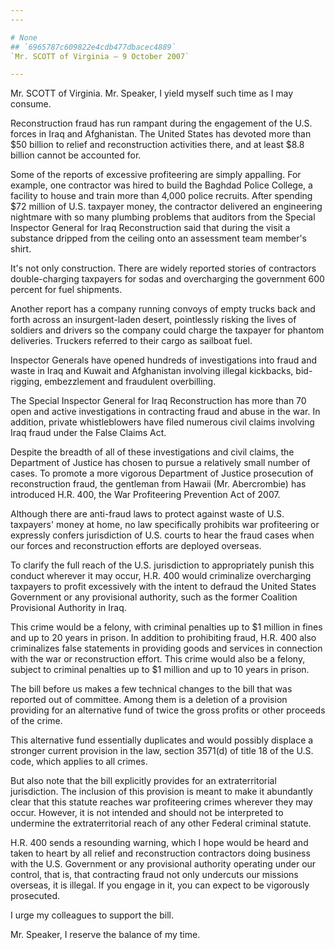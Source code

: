 ```yaml
---
---

# None
## `6965787c609822e4cdb477dbacec4889`
`Mr. SCOTT of Virginia — 9 October 2007`

---
```



Mr. SCOTT of Virginia. Mr. Speaker, I yield myself such time as I may 
consume.

Reconstruction fraud has run rampant during the engagement of the 
U.S. forces in Iraq and Afghanistan. The United States has devoted more 
than $50 billion to relief and reconstruction activities there, and at 
least $8.8 billion cannot be accounted for.

Some of the reports of excessive profiteering are simply appalling. 
For example, one contractor was hired to build the Baghdad Police 
College, a facility to house and train more than 4,000 police recruits. 
After spending $72 million of U.S. taxpayer money, the contractor 
delivered an engineering nightmare with so many plumbing problems that 
auditors from the Special Inspector General for Iraq Reconstruction 
said that during the visit a substance dripped from the ceiling onto an 
assessment team member's shirt.

It's not only construction. There are widely reported stories of 
contractors double-charging taxpayers for sodas and overcharging the 
government 600 percent for fuel shipments.

Another report has a company running convoys of empty trucks back and 
forth across an insurgent-laden desert, pointlessly risking the lives 
of soldiers and drivers so the company could charge the taxpayer for 
phantom deliveries. Truckers referred to their cargo as sailboat fuel.

Inspector Generals have opened hundreds of investigations into fraud 
and waste in Iraq and Kuwait and Afghanistan involving illegal 
kickbacks, bid-rigging, embezzlement and fraudulent overbilling.

The Special Inspector General for Iraq Reconstruction has more than 
70 open and active investigations in contracting fraud and abuse in the 
war. In addition, private whistleblowers have filed numerous civil 
claims involving Iraq fraud under the False Claims Act.

Despite the breadth of all of these investigations and civil claims, 
the Department of Justice has chosen to pursue a relatively small 
number of cases. To promote a more vigorous Department of Justice 
prosecution of reconstruction fraud, the gentleman from Hawaii (Mr. 
Abercrombie) has introduced H.R. 400, the War Profiteering Prevention 
Act of 2007.

Although there are anti-fraud laws to protect against waste of U.S. 
taxpayers' money at home, no law specifically prohibits war 
profiteering or expressly confers jurisdiction of U.S. courts to hear 
the fraud cases when our forces and reconstruction efforts are deployed 
overseas.

To clarify the full reach of the U.S. jurisdiction to appropriately 
punish this conduct wherever it may occur, H.R. 400 would criminalize 
overcharging taxpayers to profit excessively with the intent to defraud 
the United States Government or any provisional authority, such as the 
former Coalition Provisional Authority in Iraq.

This crime would be a felony, with criminal penalties up to $1 
million in fines and up to 20 years in prison. In addition to 
prohibiting fraud, H.R. 400 also criminalizes false statements in 
providing goods and services in connection with the war or 
reconstruction effort. This crime would also be a felony, subject to 
criminal penalties up to $1 million and up to 10 years in prison.

The bill before us makes a few technical changes to the bill that was 
reported out of committee. Among them is a deletion of a provision 
providing for an alternative fund of twice the gross profits or other 
proceeds of the crime.

This alternative fund essentially duplicates and would possibly 
displace a stronger current provision in the law, section 3571(d) of 
title 18 of the U.S. code, which applies to all crimes.

But also note that the bill explicitly provides for an 
extraterritorial jurisdiction. The inclusion of this provision is meant 
to make it abundantly clear that this statute reaches war profiteering 
crimes wherever they may occur. However, it is not intended and should 
not be interpreted to undermine the extraterritorial reach of any other 
Federal criminal statute.

H.R. 400 sends a resounding warning, which I hope would be heard and 
taken to heart by all relief and reconstruction contractors doing 
business with the U.S. Government or any provisional authority 
operating under our control, that is, that contracting fraud not only 
undercuts our missions overseas, it is illegal. If you engage in it, 
you can expect to be vigorously prosecuted.

I urge my colleagues to support the bill.

Mr. Speaker, I reserve the balance of my time.